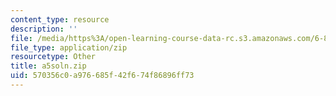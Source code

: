 ```yaml
---
content_type: resource
description: ''
file: /media/https%3A/open-learning-course-data-rc.s3.amazonaws.com/6-837-computer-graphics-fall-2012/570356c0a976685f42f674f86896ff73_a5soln.zip
file_type: application/zip
resourcetype: Other
title: a5soln.zip
uid: 570356c0-a976-685f-42f6-74f86896ff73
---
```


